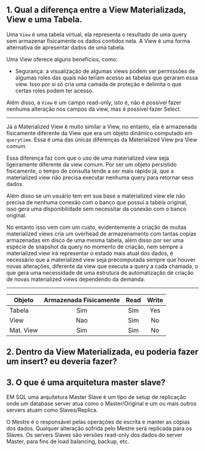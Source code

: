## 1. Qual a diferença entre a View Materializada, View e uma Tabela.

Uma `View` é uma tabela virtual, ela representa o resultado de uma query sem armazenar fisicamente os dados contidos nela. A View é uma forma alternativa de apresentar dados de uma tabela.

Uma View oferece alguns benefícios, como:
- Segurança: a visualização de algumas views podem ser permissões de algumas roles das quais não teriam acesso as tabelas que geraram essa view. Isso por si só cria uma camada de proteção e delimita o que certas roles podem ter acesso.

Além disso, a `View` é um campo read-only, isto é, não é possível fazer nenhuma alteração nos campos da view, mas é possível fazer Select.

---

Já a Materialized View é muito similar a View, no entanto, ela é armazenada fisicamente diferente da View que era um objeto dinâmico computado em `querytime`. Essa é uma das únicas diferenças da Materialized View pra View comum.

Essa diferença faz com que o uso de uma materialized view seja ligeiramente diferente da view comum. Por ser um objeto persistido fisicamente, o tempo de consulta tende a ser mais rápido já, que a materialized view não precisa executar nenhuma query para retornar seus dados.

Além disso se um usuário tem em sua base a materialized view ele não precisa de nenhuma conexão com o banco que possui a tabela original, isso gera uma disponibilidade sem necessitar da conexão com o banco original.

No entanto isso vem com um custo, evidentemente a criação de muitas materialized views cria um overhead de armazenamento com tantas copias armazenadas em disco de uma mesma tabela, além disso por ser uma espécie de snapshot da query no momento de criação, nem sempre a materialized view irá representar o estado mais atual dos dados, é necessário que a materialized view seja precomputada sempre que houver novas alterações, diferente da view que executa a query a cada chamada, o que gera uma necessidade de uma estrutura de automatização de criação de novas materialized views dependendo da demanda.

---

| Objeto | Armazenada Fisicamente | Read | Write |
| ----------- | :-----------: | :----: | :---: |
| Tabela    | Sim |  Sim | Yes |
| View      | Nao |  Sim | No | 
| Mat. View | Sim |  Sim | No |

## 2. Dentro da View Materializada, eu poderia fazer um insert? eu deveria fazer?

## 3. O que é uma arquitetura master slave?

EM SQL uma arquitetura Master Slave é um tipo de setup de replicação onde um database server atua como o Master/Original e um ou mais outros servers atuam como Slaves/Replica.

O Mestre é o responsável pelas operações de escrita e manter as cópias dos dados. Qualquer alteração sofrida pelo Mestre será replicada para os Slaves. Os servers Slaves são versões read-only dos dados do server Master, para fins de load balancing, backup, etc.

